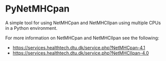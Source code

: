 # PyNetMHCpan

A simple tool for using NetMHCpan and NetMHCIIpan using multiple CPUs in a Python environment.

For more information on NetMHCpan and NetMHCIIpan see the following:
- https://services.healthtech.dtu.dk/service.php?NetMHCpan-4.1
- https://services.healthtech.dtu.dk/service.php?NetMHCIIpan-4.0